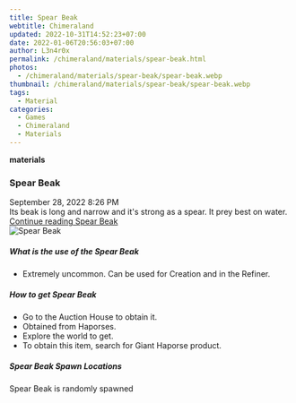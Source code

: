 ```yaml
---
title: Spear Beak
webtitle: Chimeraland
updated: 2022-10-31T14:52:23+07:00
date: 2022-01-06T20:56:03+07:00
author: L3n4r0x
permalink: /chimeraland/materials/spear-beak.html
photos:
  - /chimeraland/materials/spear-beak/spear-beak.webp
thumbnail: /chimeraland/materials/spear-beak/spear-beak.webp
tags:
  - Material
categories:
  - Games
  - Chimeraland
  - Materials
---
```


<section id="bootstrap-wrapper"><link rel="stylesheet" href="https://cdn.statically.io/gh/dimaslanjaka/Web-Manajemen/40ac3225/css/bootstrap-4.5-wrapper.css"/><div class="row g-0 border rounded overflow-hidden flex-md-row mb-4 shadow-sm position-relative"><div class="col p-4 d-flex flex-column position-static"><strong class="d-inline-block mb-2 text-success">materials</strong><h3 class="mb-0">Spear Beak</h3><div class="mb-1 text-muted">September 28, 2022 8:26 PM</div><div class="mb-2 border p-1">Its beak is long and narrow and it&#x27;s strong as a spear. It prey best on water.</div><a href="#" class="stretched-link d-none">Continue reading Spear Beak</a></div><div class="col-auto d-none d-lg-block"><img src="/chimeraland/materials/spear-beak/spear-beak.webp" alt="Spear Beak"/></div></div><div class="row"><div class="col-lg-6 col-12 mb-2"><div class="card"><div class="card-body"><h5 class="card-title">What is the use of the Spear Beak</h5><div class="card-text"><ul><li>Extremely uncommon. Can be used for Creation and in the Refiner.</li></ul></div></div></div></div><div class="col-lg-6 col-12 mb-2"><div class="card"><div class="card-body"><h5 class="card-title">How to get Spear Beak</h5><div class="card-text"><ul><li>Go to the Auction House to obtain it.</li><li>Obtained from Haporses.</li><li>Explore the world to get.</li><li>To obtain this item, search for Giant Haporse product.</li></ul></div></div></div></div><div class="col-12 mb-2"><h5>Spear Beak Spawn Locations</h5><p>Spear Beak is randomly spawned</p></div></div></section>